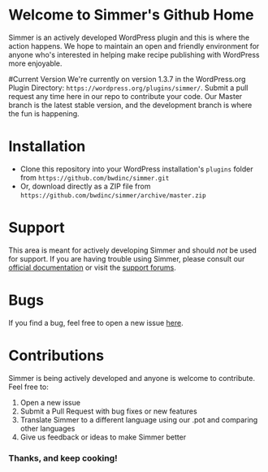 # Welcome to Simmer's Github Home
Simmer is an actively developed WordPress plugin and this is where the action happens. We hope to maintain an open and friendly environment for anyone who's interested in helping make recipe publishing with WordPress more enjoyable.

#Current Version
We're currently on version 1.3.7 in the WordPress.org Plugin Directory: `https://wordpress.org/plugins/simmer/`. Submit a pull request any time here in our repo to contribute your code. Our Master branch is the latest stable version, and the development branch is where the fun is happening.  

# Installation
 - Clone this repository into your WordPress installation's `plugins` folder from `https://github.com/bwdinc/simmer.git`
 - Or, download directly as a ZIP file from `https://github.com/bwdinc/simmer/archive/master.zip`

# Support
This area is meant for actively developing Simmer and should _not_ be used for support. If you are having trouble using Simmer, please consult our [official documentation](http://docs.simmerwp.com) or visit the [support forums](https://wordpress.org/support/plugin/simmer).

# Bugs
If you find a bug, feel free to open a new issue [here](https://github.com/bwdinc/simmer/issues).

# Contributions
Simmer is being actively developed and anyone is welcome to contribute. Feel free to:

1. Open a new issue
2. Submit a Pull Request with bug fixes or new features
3. Translate Simmer to a different language using our .pot and comparing other languages
4. Give us feedback or ideas to make Simmer better

### Thanks, and keep cooking!
